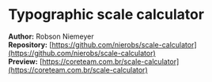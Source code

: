 # Typographic scale calculator

**Author:** Robson Niemeyer  
**Repository:** [https://github.com/nierobs/scale-calculator](https://github.com/nierobs/scale-calculator)  
**Preview:** [https://coreteam.com.br/scale-calculator](https://coreteam.com.br/scale-calculator)
